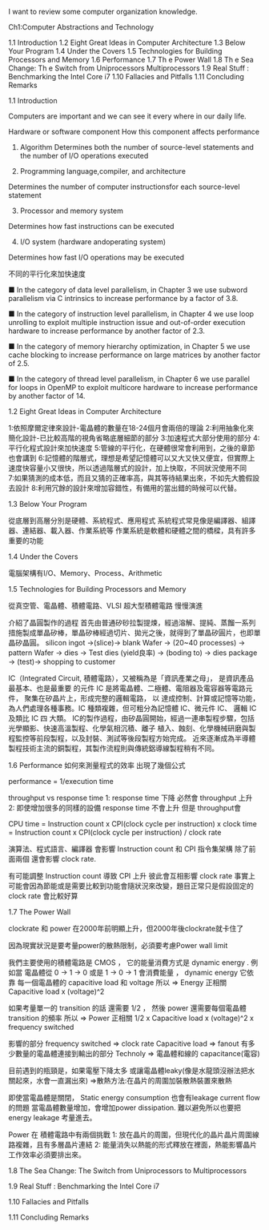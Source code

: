 I want to review some computer organization knowledge.



Ch1:Computer Abstractions and Technology


1.1 Introduction 
1.2 Eight Great Ideas in Computer Architecture 
1.3 Below Your Program 
1.4 Under the Covers 
1.5 Technologies for Building Processors and Memory 
1.6 Performance 
1.7 Th e Power Wall 
1.8 Th e Sea Change: Th e Switch from Uniprocessors 
Multiprocessors 
1.9 Real Stuff : Benchmarking the Intel Core i7 
1.10 Fallacies and Pitfalls 
1.11 Concluding Remarks 


1.1 Introduction 

Computers are important and we can see it every where in our daily life.



Hardware or software component How this component affects performance

1. Algorithm Determines both the number of source-level statements and the number of I/O operations executed


2. Programming language,compiler, and architecture

Determines the number of computer instructionsfor each source-level statement


3. Processor and memory system

Determines how fast instructions can be executed 

4. I/O system (hardware andoperating system)

Determines how fast I/O operations may be executed

不同的平行化來加快速度

■ In the category of data level parallelism, in Chapter 3 we use subword
parallelism via C intrinsics to increase performance by a factor of 3.8.

■ In the category of instruction level parallelism, in Chapter 4 we use loop
unrolling to exploit multiple instruction issue and out-of-order execution
hardware to increase performance by another factor of 2.3.

■ In the category of memory hierarchy optimization, in Chapter 5 we use
cache blocking to increase performance on large matrices by another factor
of 2.5.

■ In the category of thread level parallelism, in Chapter 6 we use parallel for
loops in OpenMP to exploit multicore hardware to increase performance by
another factor of 14.





1.2 Eight Great Ideas in Computer Architecture 

1:依照摩爾定律來設計-電晶體的數量在18-24個月會兩倍的理論
2:利用抽象化來簡化設計-已比較高階的視角省略底層細節的部分
3:加速程式大部分使用的部分
4:平行化程式設計來加快速度
5:管線的平行化，在硬體很常會利用到，之後的章節也會講到
6:記憶體的階層式，理想是希望記憶體可以又大又快又便宜，但實際上速度快容量小又很快，所以透過階層式的設計，加上快取，不同狀況使用不同  
7:如果猜測的成本低，而且又猜的正確率高，與其等待結果出來，不如先大膽假設去設計
8:利用冗餘的設計來增加容錯性，有備用的當出錯的時候可以代替。




1.3 Below Your Program 

從底層到高層分別是硬體、系統程式、應用程式
系統程式常見像是編譯器、組譯器、連結器、載入器、作業系統等
作業系統是軟體和硬體之間的橋樑，具有許多重要的功能



1.4 Under the Covers 

電腦架構有I/O、Memory、Process、Arithmetic 


1.5 Technologies for Building Processors and Memory 

從真空管、電晶體、積體電路、VLSI 超大型積體電路 慢慢演進

介紹了晶圓製作的過程
首先由普通矽砂拉製提煉，經過溶解、提純、蒸餾一系列措施製成單晶矽棒，單晶矽棒經過切片、拋光之後，就得到了單晶矽圓片，也即單晶矽晶圓。
silicon ingot ->(slice)-> blank Wafer -> (20~40 processes) -> pattern  Wafer -> dies -> Test dies (yield良率) 
-> (boding to) -> dies package -> (test)-> shopping to customer

IC（Integrated Circuit, 積體電路），又被稱為是「資訊產業之母」， 是資訊產品最基本、也是最重要 的元件
IC 是將電晶體、二極體、電阻器及電容器等電路元件， 聚集在矽晶片上，形成完整的邏輯電路， 以
達成控制、計算或記憶等功能，為人們處理各種事務。IC 種類複雜，但可粗分為記憶體 IC、微元件 IC、
邏輯 IC及類比 IC 四 大類。
IC的製作過程，由矽晶圓開始，經過一連串製程步驟，包括光學顯影、快速高溫製程、化學氣相沉積、離子
植入、蝕刻、化學機械研磨與製程監控等前段製程，以及封裝、測試等後段製程方始完成。
近來逐漸成為半導體製程技術主流的銅製程，其製作流程則與傳統鋁導線製程稍有不同。


1.6 Performance 
如何來測量程式的效率 出現了幾個公式

 performance = 1/execution time

 throughput vs response time 
 1: response time 下降 必然會 throughput 上升
 2: 即使增加很多的同樣的設備 response time 不會上升 但是 throughput會 

CPU time 
= Instruction count x CPI(clock cycle per instruction) x clock time  
= Instruction count x CPI(clock cycle per instruction) / clock rate

演算法、程式語言、編譯器 會影響 Instruction count 和 CPI  指令集架構 除了前面兩個 還會影響 clock rate.

有可能調整 Instruction count 導致 CPI 上升 彼此會互相影響
clock rate 事實上可能會因為節能或是需要比較到功能會隨狀況來改變，題目正常只是假設固定的clock rate 會比較好算





1.7 The Power Wall 

clockrate 和 power 在2000年前明顯上升，但2000年後clockrate就卡住了

因為現實狀況是要考量power的散熱限制，必須要考慮Power wall limit 

我們主要使用的積體電路是 CMOS ， 它的能量消費方式是 dynamic energy . 
例如當 電晶體從 0 -> 1 -> 0  或是 1 -> 0 -> 1  會消費能量 ， 
dynamic energy 它依靠 每一個電晶體的 capacitive load 和 voltage
所以 => Energy 正相關 Capacitive load x (voltage)^2

如果考量單一的 transition 的話 還需要 1/2 ， 然後 power 還需要每個電晶體 transition 的頻率
所以 => Power 正相關 1/2 x Capacitive load x (voltage)^2 x frequency switched

影響的部分
frequency switched => clock rate
Capacitive load => fanout 有多少數量的電晶體連接到輸出的部分
Technoly => 電晶體和線的 capacitance(電容)

目前遇到的瓶頸是，如果電壓下降太多 或讓電晶體leaky(像是水龍頭沒辦法把水關起來，水會一直漏出來)
=>散熱方法:在晶片的周圍加裝散熱裝置來散熱

即使當電晶體是關閉， Static energy consumption 也會有leakage current flow 的問題
當電晶體數量增加，會增加power dissipation. 難以避免所以也要把energy leakage 考量進去。

Power 在 積體電路中有兩個挑戰
1: 放在晶片的周圍，但現代化的晶片晶片周圍線路複雜，且有多層晶片連結
2: 能量消失以熱能的形式釋放在裡面，熱能影響晶片工作效率必須要排出來。



1.8 The Sea Change: The Switch from Uniprocessors to Multiprocessors 



1.9 Real Stuff : Benchmarking the Intel Core i7 

1.10 Fallacies and Pitfalls 

1.11 Concluding Remarks 